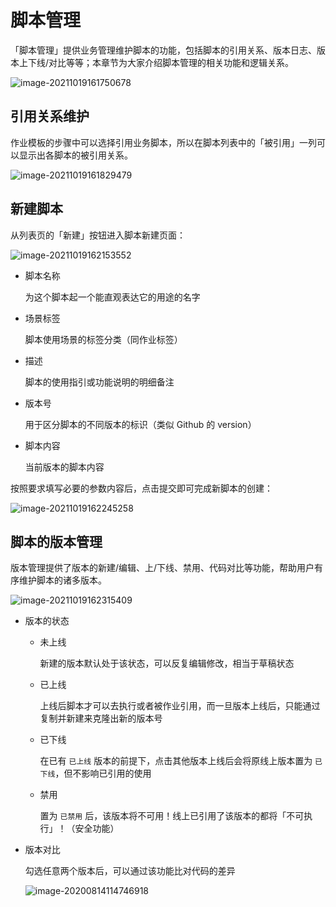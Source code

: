 # 脚本管理

「脚本管理」提供业务管理维护脚本的功能，包括脚本的引用关系、版本日志、版本上下线/对比等等；本章节为大家介绍脚本管理的相关功能和逻辑关系。

![image-20211019161750678](media/image-20211019161750678.png)

## 引用关系维护

作业模板的步骤中可以选择引用业务脚本，所以在脚本列表中的「被引用」一列可以显示出各脚本的被引用关系。

![image-20211019161829479](media/image-20211019161829479.png)

## 新建脚本

从列表页的「新建」按钮进入脚本新建页面：

![image-20211019162153552](media/image-20211019162153552.png)

- 脚本名称

  为这个脚本起一个能直观表达它的用途的名字

- 场景标签

  脚本使用场景的标签分类（同作业标签）

- 描述

  脚本的使用指引或功能说明的明细备注

- 版本号

  用于区分脚本的不同版本的标识（类似 Github 的 version）

- 脚本内容

  当前版本的脚本内容

按照要求填写必要的参数内容后，点击提交即可完成新脚本的创建：

![image-20211019162245258](media/image-20211019162245258.png)



## 脚本的版本管理

版本管理提供了版本的新建/编辑、上/下线、禁用、代码对比等功能，帮助用户有序维护脚本的诸多版本。

![image-20211019162315409](media/image-20211019162315409.png)

- 版本的状态

  - 未上线

    新建的版本默认处于该状态，可以反复编辑修改，相当于草稿状态

  - 已上线

    上线后脚本才可以去执行或者被作业引用，而一旦版本上线后，只能通过复制并新建来克隆出新的版本号

  - 已下线

    在已有 `已上线` 版本的前提下，点击其他版本上线后会将原线上版本置为 `已下线`，但不影响已引用的使用

  - 禁用

    置为 `已禁用` 后，该版本将不可用！线上已引用了该版本的都将「不可执行」！（安全功能）

- 版本对比

  勾选任意两个版本后，可以通过该功能比对代码的差异

  ![image-20200814114746918](media/image-20200814114746918.png)